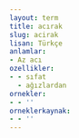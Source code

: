```yaml
---
layout: term
title: acırak
slug: acirak
lisan: Türkçe
anlamlar:
- Az acı
ozellikler:
- - sıfat
  - ağızlardan
ornekler:
- - ''
orneklerkaynak:
- - ''
---
```

